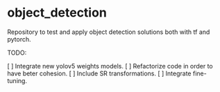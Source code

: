 # object_detection
Repository to test and apply object detection solutions both with tf and pytorch.

TODO:

[ ] Integrate new yolov5 weights models.
[ ] Refactorize code in order to have beter cohesion.
[ ] Include SR transformations.
[ ] Integrate fine-tuning.
